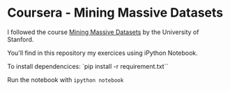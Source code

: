 # Coursera - Mining Massive Datasets

I followed the course [Mining Massive Datasets](https://class.coursera.org/mmds-001) by the University of Stanford.

You'll find in this repository my exercices using iPython Notebook.

To install dependencices: `pip install -r requirement.txt``

Run the notebook with `ipython notebook`
